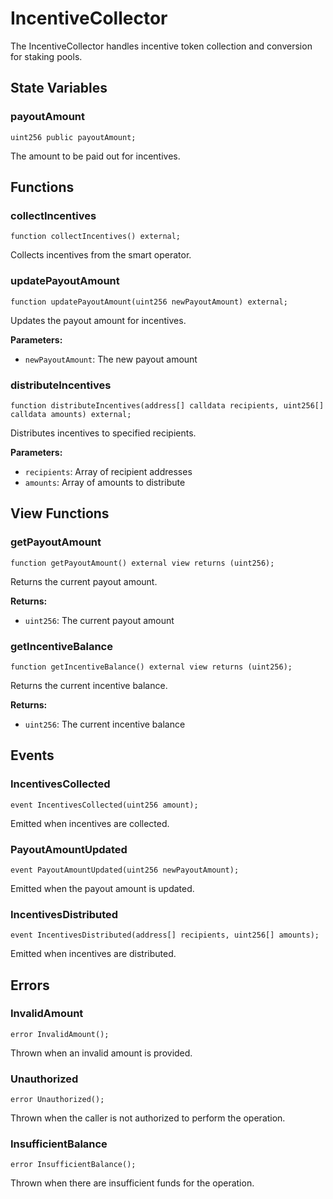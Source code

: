 <script setup>
  import config from '@berachain/config/constants.json';
</script>

# IncentiveCollector

The IncentiveCollector handles incentive token collection and conversion for staking pools.

## State Variables

### payoutAmount

```solidity
uint256 public payoutAmount;
```

The amount to be paid out for incentives.

## Functions

### collectIncentives

```solidity
function collectIncentives() external;
```

Collects incentives from the smart operator.

### updatePayoutAmount

```solidity
function updatePayoutAmount(uint256 newPayoutAmount) external;
```

Updates the payout amount for incentives.

**Parameters:**

- `newPayoutAmount`: The new payout amount

### distributeIncentives

```solidity
function distributeIncentives(address[] calldata recipients, uint256[] calldata amounts) external;
```

Distributes incentives to specified recipients.

**Parameters:**

- `recipients`: Array of recipient addresses
- `amounts`: Array of amounts to distribute

## View Functions

### getPayoutAmount

```solidity
function getPayoutAmount() external view returns (uint256);
```

Returns the current payout amount.

**Returns:**

- `uint256`: The current payout amount

### getIncentiveBalance

```solidity
function getIncentiveBalance() external view returns (uint256);
```

Returns the current incentive balance.

**Returns:**

- `uint256`: The current incentive balance

## Events

### IncentivesCollected

```solidity
event IncentivesCollected(uint256 amount);
```

Emitted when incentives are collected.

### PayoutAmountUpdated

```solidity
event PayoutAmountUpdated(uint256 newPayoutAmount);
```

Emitted when the payout amount is updated.

### IncentivesDistributed

```solidity
event IncentivesDistributed(address[] recipients, uint256[] amounts);
```

Emitted when incentives are distributed.

## Errors

### InvalidAmount

```solidity
error InvalidAmount();
```

Thrown when an invalid amount is provided.

### Unauthorized

```solidity
error Unauthorized();
```

Thrown when the caller is not authorized to perform the operation.

### InsufficientBalance

```solidity
error InsufficientBalance();
```

Thrown when there are insufficient funds for the operation.
